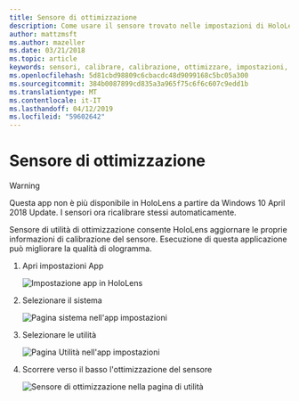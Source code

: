 ```yaml
---
title: Sensore di ottimizzazione
description: Come usare il sensore trovato nelle impostazioni di HoloLens utilità di ottimizzazione.
author: mattzmsft
ms.author: mazeller
ms.date: 03/21/2018
ms.topic: article
keywords: sensori, calibrare, calibrazione, ottimizzare, impostazioni, procedure
ms.openlocfilehash: 5d81cbd98809c6cbacdc48d9099168c5bc05a300
ms.sourcegitcommit: 384b0087899cd835a3a965f75c6f6c607c9edd1b
ms.translationtype: MT
ms.contentlocale: it-IT
ms.lasthandoff: 04/12/2019
ms.locfileid: "59602642"
---
```

# <a name="sensor-tuning"></a>Sensore di ottimizzazione

>[!WARNING]
>Questa app non è più disponibile in HoloLens a partire da Windows 10 April 2018 Update. I sensori ora ricalibrare stessi automaticamente. 

Sensore di utilità di ottimizzazione consente HoloLens aggiornare le proprie informazioni di calibrazione del sensore. Esecuzione di questa applicazione può migliorare la qualità di ologramma.

1. Apri impostazioni App

   ![Impostazione app in HoloLens](images/settingssensortuning-500px.png)
  
2. Selezionare il sistema

   ![Pagina sistema nell'app impostazioni](images/systemsensortuning-500px.png)
  
3. Selezionare le utilità

   ![Pagina Utilità nell'app impostazioni](images/utilitiessensortuning-500px.png)
  
4. Scorrere verso il basso l'ottimizzazione del sensore

   ![Sensore di ottimizzazione nella pagina di utilità](images/sensortuningsettingsapp-500px.png)
